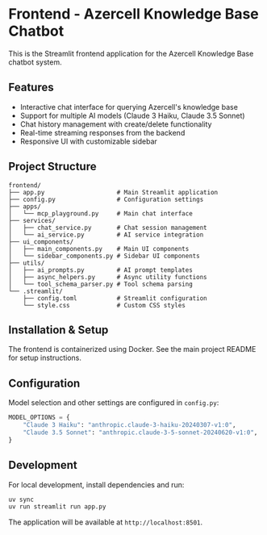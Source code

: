 # Frontend - Azercell Knowledge Base Chatbot

This is the Streamlit frontend application for the Azercell Knowledge Base chatbot system.

## Features

- Interactive chat interface for querying Azercell's knowledge base
- Support for multiple AI models (Claude 3 Haiku, Claude 3.5 Sonnet)
- Chat history management with create/delete functionality
- Real-time streaming responses from the backend
- Responsive UI with customizable sidebar

## Project Structure

```
frontend/
├── app.py                    # Main Streamlit application
├── config.py                 # Configuration settings
├── apps/
│   └── mcp_playground.py     # Main chat interface
├── services/
│   ├── chat_service.py       # Chat session management
│   └── ai_service.py         # AI service integration
├── ui_components/
│   ├── main_components.py    # Main UI components
│   └── sidebar_components.py # Sidebar UI components
├── utils/
│   ├── ai_prompts.py         # AI prompt templates
│   ├── async_helpers.py      # Async utility functions
│   └── tool_schema_parser.py # Tool schema parsing
└── .streamlit/
    ├── config.toml           # Streamlit configuration
    └── style.css             # Custom CSS styles
```

## Installation & Setup

The frontend is containerized using Docker. See the main project README for setup instructions.

## Configuration

Model selection and other settings are configured in `config.py`:

```python
MODEL_OPTIONS = {
    "Claude 3 Haiku": "anthropic.claude-3-haiku-20240307-v1:0",
    "Claude 3.5 Sonnet": "anthropic.claude-3-5-sonnet-20240620-v1:0",
}
```

## Development

For local development, install dependencies and run:

```bash
uv sync
uv run streamlit run app.py
```

The application will be available at `http://localhost:8501`.

